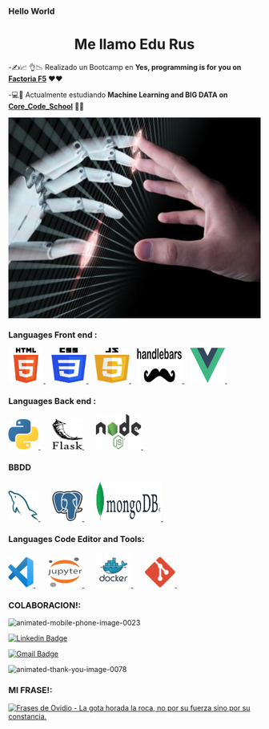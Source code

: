 ### Hello World
<h1 align="center"> Me llamo Edu Rus</h1>


-✍📈 👌📉 Realizado un Bootcamp en **Yes, programming is for you on [Factoria F5](https://www.rompemosloscodigos.org/)** ❤❤

-💻📙 Actualmente estudiando **Machine Learning and BIG DATA on [Core_Code_School](https://www.corecode.school/)** 🧡🧡
<div style="width: 100%; display: flex; justify-content: space-around; margin-bottom: 20px">
  <img title="data" style="object-fit: cover; width: 100%; height: 400px" src="./img/maquina_humana.jpg"> 
</div>


### Languages Front end :
<p align="left">
</a> <a href="https://https://developer.mozilla.org/es/docs/Glossary/HTML5" target="_blank"> <img src="./img/HTML5.svg"  width="70" height="70"/> </a>&nbsp;&nbsp;
</a> <a href="https://developer.mozilla.org/es/docs/Web/CSS" target="_blank"> <img src="./img/CSS3.svg"  width="70" height="70"/> </a>&nbsp;&nbsp;
</a> <a href="https://developer.mozilla.org/en-US/docs/Web/JavaScript" target="_blank"> <img src="./img/javascript.svg"  width="70" height="70"/> </a>&nbsp;&nbsp;
</a> <a href="https://handlebarsjs.com/" target="_blank"> <img src="./img/Handlebars.svg" width="90" height="70"/> </a>&nbsp;&nbsp;
</a> <a href="https://vuejs.org/" target="_blank"> <img src="./img/vue.svg"  width="70" height="70"/> </a>&nbsp;&nbsp;
</p>

### Languages Back end :
<p align="left">
</a> <a href="https://www.python.org/" target="_blank"> <img src="./img/python.svg"  width="60" height="60"/> </a>&nbsp;&nbsp;&nbsp;&nbsp;&nbsp;
</a> <a href="https://flask.palletsprojects.com/en/2.0.x/" target="_blank"> <img src="./img/flask.svg"  width="60" height="60"/> </a>&nbsp;&nbsp;&nbsp;&nbsp;&nbsp;
</a> <a href="https://nodejs.org/es/" target="_blank"> <img src="./img/Node.js.svg"  width="90" height="70"/> </a>&nbsp;&nbsp;&nbsp;
</p>

### BBDD
<p align="left">
 </a> <a href="https://www.mysql.com/" target="_blank"> <img src="./img/mysql.svg"  width="60" height="60"/> </a>&nbsp;&nbsp;&nbsp;&nbsp;&nbsp;
</a> <a href="https://jupyter.org/" target="_blank"> <img src="./img/postgresql.svg"  width="60" height="60"/> </a>&nbsp;&nbsp;&nbsp;&nbsp;&nbsp;
</a> <a href="https://www.docker.com/" target="_blank"> <img src="./img/MongoDB_Logo.svg"  width="130" height="80"/> </a>&nbsp;&nbsp;&nbsp;&nbsp;&nbsp;
</p>
 

### Languages  Code Editor and Tools:
<p align="left">
</a> <a href="https://code.visualstudio.com/" target="_blank"> <img src="./img/vsc.svg"  width="50" height="60"/> </a>&nbsp;&nbsp;&nbsp;&nbsp;&nbsp;
</a> <a href="https://jupyter.org/" target="_blank"> <img src="./img/Jupyter.svg"  width="70" height="60"/> </a>&nbsp;&nbsp;&nbsp;&nbsp;&nbsp;
</a> <a href="https://www.docker.com/" target="_blank"> <img src="./img/Docker_logo.svg"  width="70" height="70"/> </a>&nbsp;&nbsp;&nbsp;&nbsp;&nbsp;
</a> <a href="https://git-scm.com/doc" target="_blank"> <img src="./img/git-icon.svg"  width="60" height="60"/> </a>&nbsp;&nbsp;&nbsp;&nbsp;&nbsp;
</p>



### COLABORACION!:

<img src="https://www.animatedimages.org/data/media/326/animated-mobile-phone-image-0023.gif" border="0" alt="animated-mobile-phone-image-0023" />

[![Linkedin Badge](https://img.shields.io/badge/-Edu_Rus-blue?style=for-the-badge&logo=Linkedin&logoWidth=30&logoColor=white&link=https://https://www.linkedin.com/in/eduardo-rus-carretero-b839041bb/)](https://www.linkedin.com/in/eduardo-rus-carretero-b839041bb/)

[![Gmail Badge](https://img.shields.io/badge/-eduruscar@gmail.com-c14438?style=for-the-badge&logo=Gmail&logoWidth=30&logoColor=white&link=mailto:eduruscar@gmail.com)](mailto:'eduruscar@gmail.com')

<img src="https://www.animatedimages.org/data/media/466/animated-thank-you-image-0078.gif" width="140px" alt="animated-thank-you-image-0078" />

### MI FRASE!:

<a href="http://www.ofrases.com/frase.php?id_frase=423-12-9"><img src="https://www.ofrases.com/frases-imagenes/423-frase-la-gota-horada-la-roca-no-por-su-fuerza-sino-por-su-constanciaovidio.jpg" alt="Frases de Ovidio - La gota horada la roca, no por su fuerza sino por su constancia."/></a>
